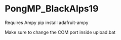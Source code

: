 # PongMP_BlackAlps19

Requires Ampy
pip install adafruit-ampy

Make sure to change the COM port inside upload.bat
